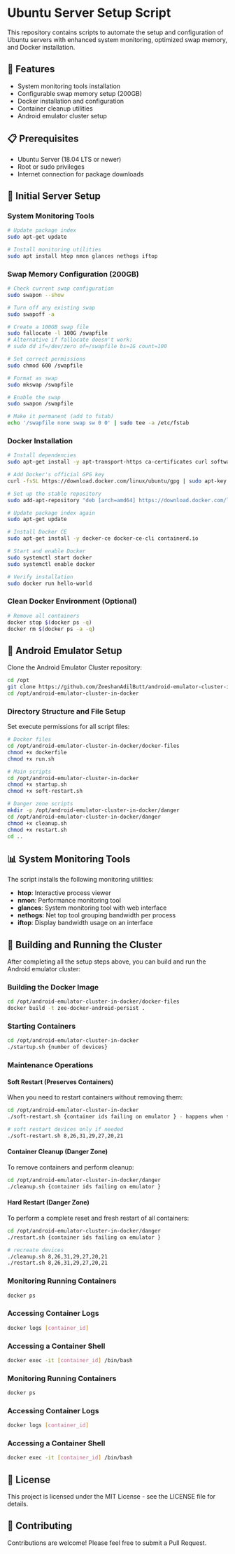 # Ubuntu Server Setup Script

This repository contains scripts to automate the setup and configuration of Ubuntu servers with enhanced system monitoring, optimized swap memory, and Docker installation.

## 🚀 Features

- System monitoring tools installation
- Configurable swap memory setup (200GB)
- Docker installation and configuration
- Container cleanup utilities
- Android emulator cluster setup

## 📋 Prerequisites

- Ubuntu Server (18.04 LTS or newer)
- Root or sudo privileges
- Internet connection for package downloads

## 🔧 Initial Server Setup

### System Monitoring Tools

```bash
# Update package index
sudo apt-get update

# Install monitoring utilities
sudo apt install htop nmon glances nethogs iftop
```

### Swap Memory Configuration (200GB)

```bash
# Check current swap configuration
sudo swapon --show

# Turn off any existing swap
sudo swapoff -a

# Create a 100GB swap file
sudo fallocate -l 100G /swapfile
# Alternative if fallocate doesn't work:
# sudo dd if=/dev/zero of=/swapfile bs=1G count=100

# Set correct permissions
sudo chmod 600 /swapfile

# Format as swap
sudo mkswap /swapfile

# Enable the swap
sudo swapon /swapfile

# Make it permanent (add to fstab)
echo '/swapfile none swap sw 0 0' | sudo tee -a /etc/fstab
```

### Docker Installation

```bash
# Install dependencies
sudo apt-get install -y apt-transport-https ca-certificates curl software-properties-common

# Add Docker's official GPG key
curl -fsSL https://download.docker.com/linux/ubuntu/gpg | sudo apt-key add -

# Set up the stable repository
sudo add-apt-repository "deb [arch=amd64] https://download.docker.com/linux/ubuntu $(lsb_release -cs) stable"

# Update package index again
sudo apt-get update

# Install Docker CE
sudo apt-get install -y docker-ce docker-ce-cli containerd.io

# Start and enable Docker
sudo systemctl start docker
sudo systemctl enable docker

# Verify installation
sudo docker run hello-world
```

### Clean Docker Environment (Optional)
```bash
# Remove all containers
docker stop $(docker ps -q)
docker rm $(docker ps -a -q)
```

## 📁 Android Emulator Setup

Clone the Android Emulator Cluster repository:

```bash
cd /opt
git clone https://github.com/ZeeshanAdilButt/android-emulator-cluster-in-docker.git
cd /opt/android-emulator-cluster-in-docker
```

### Directory Structure and File Setup

Set execute permissions for all script files:

```bash
# Docker files
cd /opt/android-emulator-cluster-in-docker/docker-files
chmod +x dockerfile
chmod +x run.sh

# Main scripts
cd /opt/android-emulator-cluster-in-docker
chmod +x startup.sh
chmod +x soft-restart.sh

# Danger zone scripts
mkdir -p /opt/android-emulator-cluster-in-docker/danger
cd /opt/android-emulator-cluster-in-docker/danger
chmod +x cleanup.sh
chmod +x restart.sh
cd .. 
```

## 📊 System Monitoring Tools

The script installs the following monitoring utilities:

- **htop**: Interactive process viewer
- **nmon**: Performance monitoring tool
- **glances**: System monitoring tool with web interface
- **nethogs**: Net top tool grouping bandwidth per process
- **iftop**: Display bandwidth usage on an interface


## 🚀 Building and Running the Cluster

After completing all the setup steps above, you can build and run the Android emulator cluster:

### Building the Docker Image
```bash
cd /opt/android-emulator-cluster-in-docker/docker-files
docker build -t zee-docker-android-persist .
```

### Starting Containers
```bash
cd /opt/android-emulator-cluster-in-docker
./startup.sh {number of devices}
```

### Maintenance Operations

#### Soft Restart (Preserves Containers)
When you need to restart containers without removing them:
```bash
cd /opt/android-emulator-cluster-in-docker
./soft-restart.sh {container ids failing on emulator } - happens when the resources are not shared equally

# soft restart devices only if needed
./soft-restart.sh 8,26,31,29,27,20,21
```

#### Container Cleanup (Danger Zone)
To remove containers and perform cleanup:
```bash
cd /opt/android-emulator-cluster-in-docker/danger
./cleanup.sh {container ids failing on emulator }
```

#### Hard Restart (Danger Zone)
To perform a complete reset and fresh restart of all containers:
```bash
cd /opt/android-emulator-cluster-in-docker/danger
./restart.sh {container ids failing on emulator }

# recreate devices
./cleanup.sh 8,26,31,29,27,20,21
./restart.sh 8,26,31,29,27,20,21
```

### Monitoring Running Containers
```bash
docker ps
```

### Accessing Container Logs
```bash
docker logs [container_id]
```

### Accessing a Container Shell
```bash
docker exec -it [container_id] /bin/bash
```

### Monitoring Running Containers
```bash
docker ps
```

### Accessing Container Logs
```bash
docker logs [container_id]
```

### Accessing a Container Shell
```bash
docker exec -it [container_id] /bin/bash
```

## 📝 License

This project is licensed under the MIT License - see the LICENSE file for details.

## 👥 Contributing

Contributions are welcome! Please feel free to submit a Pull Request.
